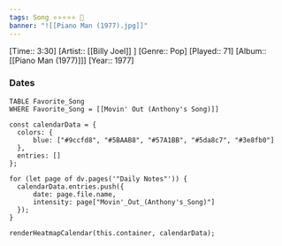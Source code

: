 ```yaml
---
tags: Song ⭐⭐⭐⭐⭐ 💛
banner: "![[Piano Man (1977).jpg]]"
---
```

[Time:: 3:30]
[Artist:: [[Billy Joel]] ]
[Genre:: Pop]
[Played:: 71]
[Album:: [[Piano Man (1977)]]]
[Year:: 1977]
### Dates
````dataview
TABLE Favorite_Song
WHERE Favorite_Song = [[Movin' Out (Anthony's Song)]]
````

  ```dataviewjs
const calendarData = { 
	colors: { 
		blue: ["#9ccfd8", "#5BAAB8", "#57A1BB", "#5da8c7", "#3e8fb0"] 
	}, 
	entries: [] 
}; 

for (let page of dv.pages('"Daily Notes"')) { 
	calendarData.entries.push({ 
		date: page.file.name, 
		intensity: page["Movin'_Out_(Anthony's_Song)"]
	}); 
} 

renderHeatmapCalendar(this.container, calendarData);
```
